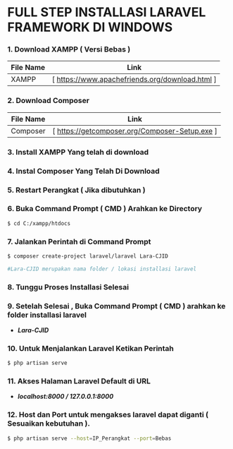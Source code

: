 
# FULL STEP INSTALLASI LARAVEL FRAMEWORK DI WINDOWS

### 1. Download XAMPP ( Versi Bebas )

| File Name | Link |
| ------ | ------ |
| XAMPP | [ https://www.apachefriends.org/download.html ] |
   
### 2. Download Composer

| File Name | Link |
| ------ | ------ |
| Composer | [ https://getcomposer.org/Composer-Setup.exe ] |
   
### 3. Install XAMPP Yang telah di download

### 4. Instal Composer Yang Telah Di Download

### 5. Restart Perangkat ( Jika dibutuhkan )

### 6. Buka Command Prompt ( CMD ) Arahkan ke Directory 
```sh
$ cd C:/xampp/htdocs
```

### 7. Jalankan Perintah di Command Prompt
```sh
$ composer create-project laravel/laravel Lara-CJID

#Lara-CJID merupakan nama folder / lokasi installasi laravel
```
   
### 8. Tunggu Proses Installasi Selesai

### 9. Setelah Selesai , Buka Command Prompt ( CMD ) arahkan ke folder installasi laravel
   - ***Lara-CJID***
   
### 10. Untuk Menjalankan Laravel Ketikan Perintah 
```sh
$ php artisan serve
```

### 11. Akses Halaman Laravel Default di URL 
   - ***localhost:8000 / 127.0.0.1:8000***
   
### 12. Host dan Port untuk mengakses laravel dapat diganti ( Sesuaikan kebutuhan ).
```sh
$ php artisan serve --host=IP_Perangkat --port=Bebas
```
